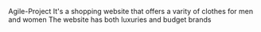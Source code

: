 Agile-Project
It's a shopping website that offers a varity of clothes for men and women
The website has both luxuries and budget brands
